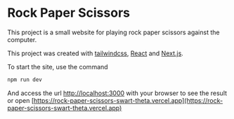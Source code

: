 # Rock Paper Scissors

This project is a small website for playing rock paper scissors against the computer.

This project was created with [tailwindcss](https://tailwindcss.com/), [React](https://react.dev/) and [Next.js](https://nextjs.org/).

To start the site, use the command

```bash
npm run dev
```

And access the url [http://localhost:3000](http://localhost:3000) with your browser to see the result or open [https://rock-paper-scissors-swart-theta.vercel.app](https://rock-paper-scissors-swart-theta.vercel.app)
